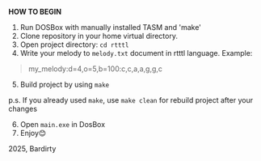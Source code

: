 **HOW TO BEGIN**

1. Run DOSBox with manually installed TASM and 'make'
2. Clone repository in your home virtual directory.
3. Open project directory: `cd rtttl`
4. Write your melody to `melody.txt` document in rtttl language.
Example:
> my_melody:d=4,o=5,b=100:c,c,a,a,g,g,c

5. Build project by using `make`

p.s. If you already used `make`, use `make clean` for rebuild project after your changes

6. Open `main.exe` in DosBox
7. Enjoy😊



2025, Bardirty
